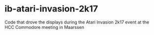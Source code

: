 # ib-atari-invasion-2k17
Code that drove the displays during the Atari Invasion 2k17 event at the HCC Commodore meeting in Maarssen
